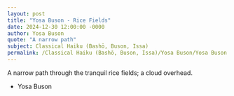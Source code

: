 ```yaml
---
layout: post
title: "Yosa Buson - Rice Fields"
date: 2024-12-30 12:00:00 -0000
author: Yosa Buson
quote: "A narrow path"
subject: Classical Haiku (Bashō, Buson, Issa)
permalink: /Classical Haiku (Bashō, Buson, Issa)/Yosa Buson/Yosa Buson - Rice Fields
---
```


A narrow path
through the tranquil rice fields;
a cloud overhead.

- Yosa Buson
